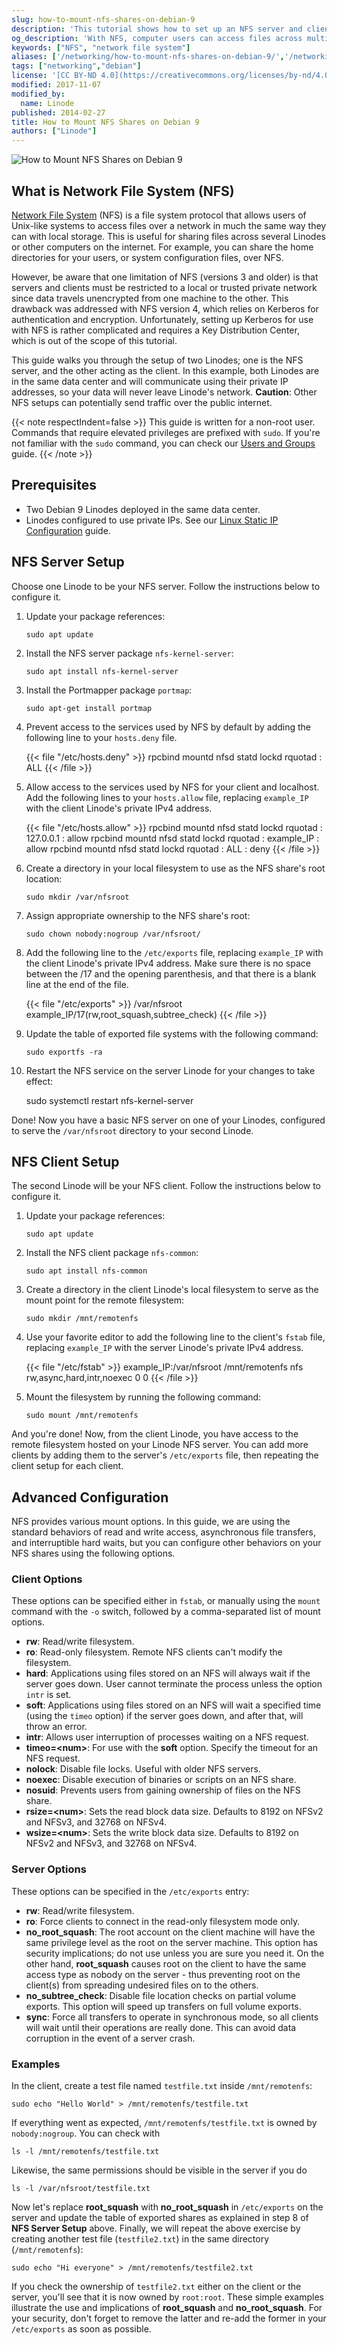 ```yaml
---
slug: how-to-mount-nfs-shares-on-debian-9
description: 'This tutorial shows how to set up an NFS server and client for remote file access on Debian.'
og_description: 'With NFS, computer users can access files across multiple servers on a network. This guide sets up two Linodes for file sharing as an NFS server and client.'
keywords: ["NFS", "network file system"]
aliases: ['/networking/how-to-mount-nfs-shares-on-debian-9/','/networking/how-to-mount-nfs-shares-on-debian-8/','/networking/nfs/how-to-mount-nfs-shares-on-debian-9/','/networking/basic-nfs-configuration-on-debian-7/','/networking/file-transfer/basic-nfs-debian/']
tags: ["networking","debian"]
license: '[CC BY-ND 4.0](https://creativecommons.org/licenses/by-nd/4.0)'
modified: 2017-11-07
modified_by:
  name: Linode
published: 2014-02-27
title: How to Mount NFS Shares on Debian 9
authors: ["Linode"]
---
```


![How to Mount NFS Shares on Debian 9](mount-nfs-shares-deb-9-title.jpg "How to Mount NFS Shares on Debian 9")

## What is Network File System (NFS)

[Network File System](https://en.wikipedia.org/wiki/Network_File_System) (NFS) is a file system protocol that allows users of Unix-like systems to access files over a network in much the same way they can with local storage. This is useful for sharing files across several Linodes or other computers on the internet. For example, you can share the home directories for your users, or system configuration files, over NFS.

However, be aware that one limitation of NFS (versions 3 and older) is that servers and clients must be restricted to a local or trusted private network since data travels unencrypted from one machine to the other. This drawback was addressed with NFS version 4, which relies on Kerberos for authentication and encryption. Unfortunately, setting up Kerberos for use with NFS is rather complicated and requires a Key Distribution Center, which is out of the scope of this tutorial.

This guide walks you through the setup of two Linodes; one is the NFS server, and the other acting as the client. In this example, both Linodes are in the same data center and will communicate using their private IP addresses, so your data will never leave Linode's network. **Caution**: Other NFS setups can potentially send traffic over the public internet.

{{< note respectIndent=false >}}
This guide is written for a non-root user. Commands that require elevated privileges are prefixed with `sudo`. If you're not familiar with the `sudo` command, you can check our [Users and Groups](/docs/guides/linux-users-and-groups/) guide.
{{< /note >}}

## Prerequisites

-   Two Debian 9 Linodes deployed in the same data center.
-   Linodes configured to use private IPs. See our [Linux Static IP Configuration](/docs/products/compute/compute-instances/guides/manual-network-configuration/) guide.

## NFS Server Setup

Choose one Linode to be your NFS server. Follow the instructions below to configure it.

1.  Update your package references:

        sudo apt update

2.  Install the NFS server package `nfs-kernel-server`:

        sudo apt install nfs-kernel-server

3.  Install the Portmapper package `portmap`:

        sudo apt-get install portmap

4.  Prevent access to the services used by NFS by default by adding the following line to your `hosts.deny` file.

    {{< file "/etc/hosts.deny" >}}
rpcbind mountd nfsd statd lockd rquotad : ALL
{{< /file >}}

5.  Allow access to the services used by NFS for your client and localhost. Add the following lines to your `hosts.allow` file, replacing `example_IP` with the client Linode's private IPv4 address.

    {{< file "/etc/hosts.allow" >}}
rpcbind mountd nfsd statd lockd rquotad : 127.0.0.1 : allow
rpcbind mountd nfsd statd lockd rquotad : example_IP : allow
rpcbind mountd nfsd statd lockd rquotad : ALL : deny
{{< /file >}}

6.  Create a directory in your local filesystem to use as the NFS share's root location:

        sudo mkdir /var/nfsroot

7.  Assign appropriate ownership to the NFS share's root:

        sudo chown nobody:nogroup /var/nfsroot/

8.  Add the following line to the `/etc/exports` file, replacing `example_IP` with the client Linode's private IPv4 address. Make sure there is no space between the /17 and the opening parenthesis, and that there is a blank line at the end of the file.

    {{< file "/etc/exports" >}}
/var/nfsroot     example_IP/17(rw,root_squash,subtree_check)
{{< /file >}}

9.  Update the table of exported file systems with the following command:

        sudo exportfs -ra

10.  Restart the NFS service on the server Linode for your changes to take effect:

        sudo systemctl restart nfs-kernel-server

Done! Now you have a basic NFS server on one of your Linodes, configured to serve the `/var/nfsroot` directory to your second Linode.

## NFS Client Setup

The second Linode will be your NFS client. Follow the instructions below to configure it.

1.  Update your package references:

        sudo apt update

2.  Install the NFS client package `nfs-common`:

        sudo apt install nfs-common

3.  Create a directory in the client Linode's local filesystem to serve as the mount point for the remote filesystem:

        sudo mkdir /mnt/remotenfs

4.  Use your favorite editor to add the following line to the client's `fstab` file, replacing `example_IP` with the server Linode's private IPv4 address.

    {{< file "/etc/fstab" >}}
example_IP:/var/nfsroot /mnt/remotenfs nfs rw,async,hard,intr,noexec 0 0
{{< /file >}}

5.  Mount the filesystem by running the following command:

        sudo mount /mnt/remotenfs

And you're done! Now, from the client Linode, you have access to the remote filesystem hosted on your Linode NFS server. You can add more clients by adding them to the server's `/etc/exports` file, then repeating the client setup for each client.

## Advanced Configuration

NFS provides various mount options. In this guide, we are using the standard behaviors of read and write access, asynchronous file transfers, and interruptible hard waits, but you can configure other behaviors on your NFS shares using the following options.

### Client Options

These options can be specified either in `fstab`, or manually using the `mount` command with the `-o` switch, followed by a comma-separated list of mount options.

-   **rw**: Read/write filesystem.
-   **ro**: Read-only filesystem. Remote NFS clients can't modify the filesystem.
-   **hard**: Applications using files stored on an NFS will always wait if the server goes down. User cannot terminate the process unless the option `intr` is set.
-   **soft**: Applications using files stored on an NFS will wait a specified time (using the `timeo` option) if the server goes down, and after that, will throw an error.
-   **intr**: Allows user interruption of processes waiting on a NFS request.
-   **timeo=\<num\>**: For use with the **soft** option. Specify the timeout for an NFS request.
-   **nolock**: Disable file locks. Useful with older NFS servers.
-   **noexec**: Disable execution of binaries or scripts on an NFS share.
-   **nosuid**: Prevents users from gaining ownership of files on the NFS share.
-   **rsize=\<num\>**: Sets the read block data size. Defaults to 8192 on NFSv2 and NFSv3, and 32768 on NFSv4.
-   **wsize=\<num\>**: Sets the write block data size. Defaults to 8192 on NFSv2 and NFSv3, and 32768 on NFSv4.

### Server Options

These options can be specified in the `/etc/exports` entry:

-   **rw**: Read/write filesystem.
-   **ro**: Force clients to connect in the read-only filesystem mode only.
-   **no\_root\_squash**: The root account on the client machine will have the same privilege level as the root on the server machine. This option has security implications; do not use unless you are sure you need it. On the other hand, **root\_squash** causes root on the client to have the same access type as nobody on the server - thus preventing root on the client(s) from spreading undesired files on to the others.
-   **no\_subtree\_check**: Disable file location checks on partial volume exports. This option will speed up transfers on full volume exports.
-   **sync**: Force all transfers to operate in synchronous mode, so all clients will wait until their operations are really done. This can avoid data corruption in the event of a server crash.

### Examples

In the client, create a test file named `testfile.txt` inside `/mnt/remotenfs`:

    sudo echo "Hello World" > /mnt/remotenfs/testfile.txt

If everything went as expected, `/mnt/remotenfs/testfile.txt` is owned by `nobody:nogroup`. You can check with

    ls -l /mnt/remotenfs/testfile.txt

Likewise, the same permissions should be visible in the server if you do

    ls -l /var/nfsroot/testfile.txt

Now let's replace **root\_squash** with **no\_root\_squash** in `/etc/exports` on the server and update the table of exported shares as explained in step 8 of **NFS Server Setup** above. Finally, we will repeat the above exercise by creating another test file (`testfile2.txt`) in the same directory (`/mnt/remotenfs`):

    sudo echo "Hi everyone" > /mnt/remotenfs/testfile2.txt

If you check the ownership of `testfile2.txt` either on the client or the server, you'll see that it is now owned by `root:root`. These simple examples illustrate the use and implications of **root\_squash** and **no\_root\_squash**. For your security, don't forget to remove the latter and re-add the former in your `/etc/exports` as soon as possible.
